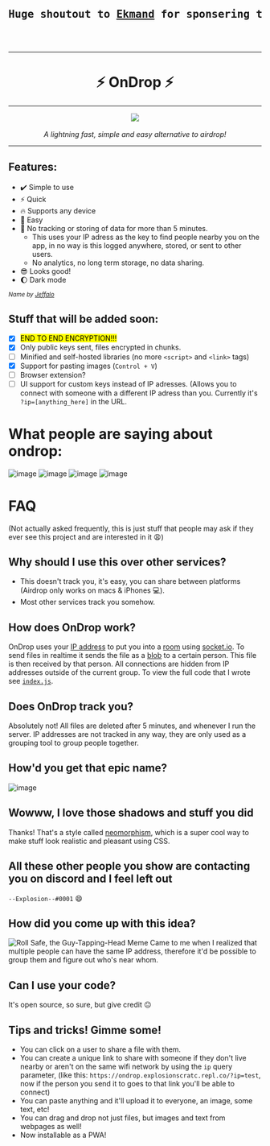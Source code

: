 <pre align=center><h2><b>Huge shoutout to <a href=https://github.com/ekmand>Ekmand</a> for sponsering this project by buying a domain for it!</b></h2></pre>

<br><hr>

<h1 align=center>⚡ OnDrop ⚡</h1>
<hr>
<div align=center><img src=https://user-images.githubusercontent.com/61319150/128249920-2ce97495-1f5d-41df-b439-82e96c3c2db1.gif></div><br>
<div align=center><i>A lightning fast, simple and easy alternative to airdrop!</i></div>
<hr>

## Features:

- ✔️ Simple to use
- ⚡ Quick
- 🔥 Supports any device
- 🚀 Easy
- 🚫 No tracking or storing of data for more than 5 minutes.
  - This uses your IP adress as the key to find people nearby you on the app, in no way is this logged anywhere, stored, or sent to other users.
  - No analytics, no long term storage, no data sharing.
- 😎 Looks good!
- 🌔 Dark mode

<small><i>Name by [Jeffalo](https://github.com/jeffalo)</i></small>

## Stuff that will be added soon:

- [x] <mark>END TO END ENCRYPTION!!!</mark>
- [x] Only public keys sent, files encrypted in chunks.
- [ ] Minified and self-hosted libraries (no more `<script>` and `<link>` tags)
- [x] Support for pasting images (`Control + V`)
- [ ] Browser extension?
- [ ] UI support for custom keys instead of IP adresses. (Allows you to connect with someone with a different IP adress than you. Currently it's `?ip=[anything_here]` in the URL.

# What people are saying about ondrop:

![image](https://user-images.githubusercontent.com/61319150/128539453-6e503ebf-bd26-44c7-bdce-ee4710684717.png)
![image](https://user-images.githubusercontent.com/61319150/128539928-662bf0b5-e3e1-453d-b49b-77a2ddfbf13e.png)
![image](https://user-images.githubusercontent.com/61319150/128540231-9effe93b-b6b9-43f2-b642-3a7e9a3cc637.png)
![image](https://user-images.githubusercontent.com/61319150/128540309-69669f7d-4a4f-40ee-91e0-09826a959ba5.png)

# FAQ

(Not actually asked frequently, this is just stuff that people may ask if they ever see this project and are interested in it :weary:)

## Why should I use this over other services?

- This doesn't track you, it's easy, you can share between platforms (Airdrop only works on macs & iPhones :computer:).
- Most other services track you somehow.

## How does OnDrop work?

OnDrop uses your [IP address](https://www.dummies.com/computers/pcs/what-is-an-ip-address/) to put you into a [room](https://socket.io/docs/v3/rooms/index.html) using [socket.io](https://socket.io). To send files in realtime it sends the file as a [blob](https://developer.mozilla.org/en-US/docs/Web/API/Blob) to a certain person. This file is then received by that person. All connections are hidden from IP addresses outside of the current group. To view the full code that I wrote see [`index.js`](https://github.com/Explosion-Scratch/ondrop/blob/master/index.js).

## Does OnDrop track you?

Absolutely not! All files are deleted after 5 minutes, and whenever I run the server. IP addresses are not tracked in any way, they are only used as a grouping tool to group people together.

## How'd you get that epic name?

![image](https://user-images.githubusercontent.com/61319150/128540633-293484a4-91ef-4e2b-bece-efa0f941f48c.png)

## Wowww, I love those shadows and stuff you did

Thanks! That's a style called [neomorphism](https://uxdesign.cc/neumorphism-in-user-interfaces-b47cef3bf3a6), which is a super cool way to make stuff look realistic and pleasant using CSS.

## All these other people you show are contacting you on discord and I feel left out

`--Explosion--#0001` :smile:

## How did you come up with this idea?

![Roll Safe, the Guy-Tapping-Head Meme](https://pyxis.nymag.com/v1/imgs/d6a/dc7/4a5001b7beea096457f480c8808572428b-09-roll-safe.2x.rsocial.w600.jpg)
Came to me when I realized that multiple people can have the same IP address, therefore it'd be possible to group them and figure out who's near whom.

## Can I use your code?

It's open source, so sure, but give credit :neutral_face:

## Tips and tricks! Gimme some!

- You can click on a user to share a file with them.
- You can create a unique link to share with someone if they don't live nearby or aren't on the same wifi network by using the `ip` query parameter, (like this: `https://ondrop.explosionscratc.repl.co/?ip=test`, now if the person you send it to goes to that link you'll be able to connect)
- You can paste anything and it'll upload it to everyone, an image, some text, etc!
- You can drag and drop not just files, but images and text from webpages as well!
- Now installable as a PWA!
<!--stackedit_data:
eyJoaXN0b3J5IjpbLTE1MDcwODg3NjYsLTExNTQwMDYwNzMsLT
I5MTIwOTM5LC0xMTcxNjEzNDE3LC0xMDIwODU2NTk1LC0xODE2
NzA3Mjk0LC0yMTEzNTg4MjI3LDEyOTMyMjQ3MDMsLTU1NDkxMT
g4Ml19
-->